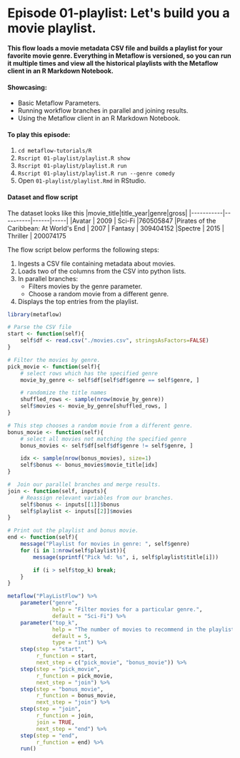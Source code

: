 # Episode 01-playlist: Let's build you a movie playlist.

**This flow loads a movie metadata CSV file and builds a playlist for your
favorite movie genre. Everything in Metaflow is versioned, so you can run it
multiple times and view all the historical playlists with the Metaflow client
in an R Markdown Notebook.**

#### Showcasing:
- Basic Metaflow Parameters.
- Running workflow branches in parallel and joining results.
- Using the Metaflow client in an R Markdown Notebook.

#### To play this episode:
1. ```cd metaflow-tutorials/R```
2. ```Rscript 01-playlist/playlist.R show```
3. ```Rscript 01-playlist/playlist.R run```
4. ```Rscript 01-playlist/playlist.R run --genre comedy```
5. Open ```01-playlist/playlist.Rmd``` in RStudio.

#### Dataset and flow script
The dataset looks like this
|movie_title|title_year|genre|gross|
|-----------|----------|------|-----|
|Avatar | 2009 | Sci-Fi |760505847
|Pirates of the Caribbean: At World's End | 2007 | Fantasy | 309404152
|Spectre | 2015 | Thriller | 200074175


The flow script below performs the following steps:
1. Ingests a CSV file containing metadata about movies.
2. Loads two of the columns from the CSV into python lists.
3. In parallel branches:
    - Filters movies by the genre parameter.
    - Choose a random movie from a different genre.
4. Displays the top entries from the playlist.

```R
library(metaflow)

# Parse the CSV file 
start <- function(self){
    self$df <- read.csv("./movies.csv", stringsAsFactors=FALSE)
}

# Filter the movies by genre.
pick_movie <- function(self){
    # select rows which has the specified genre
    movie_by_genre <- self$df[self$df$genre == self$genre, ]

    # randomize the title names
    shuffled_rows <- sample(nrow(movie_by_genre))
    self$movies <- movie_by_genre[shuffled_rows, ]
}

# This step chooses a random movie from a different genre.
bonus_movie <- function(self){
    # select all movies not matching the specified genre
    bonus_movies <- self$df[self$df$genre != self$genre, ]

    idx <- sample(nrow(bonus_movies), size=1)
    self$bonus <- bonus_movies$movie_title[idx]
}

#  Join our parallel branches and merge results.
join <- function(self, inputs){
    # Reassign relevant variables from our branches.
    self$bonus <- inputs[[1]]$bonus
    self$playlist <- inputs[[2]]$movies
}

# Print out the playlist and bonus movie.
end <- function(self){
    message("Playlist for movies in genre: ", self$genre)
    for (i in 1:nrow(self$playlist)){
        message(sprintf("Pick %d: %s", i, self$playlist$title[i]))

        if (i > self$top_k) break; 
    }
}

metaflow("PlayListFlow") %>% 
    parameter("genre", 
              help = "Filter movies for a particular genre.", 
              default = "Sci-Fi") %>%    
    parameter("top_k",
              help = "The number of movies to recommend in the playlist.",
              default = 5,
              type = "int") %>%
    step(step = "start", 
         r_function = start, 
         next_step = c("pick_movie", "bonus_movie")) %>%
    step(step = "pick_movie",
         r_function = pick_movie,
         next_step = "join") %>%
    step(step = "bonus_movie",
         r_function = bonus_movie,
         next_step = "join") %>%
    step(step = "join",
         r_function = join,
         join = TRUE,
         next_step = "end") %>%
    step(step = "end", 
         r_function = end) %>%
    run()
```

